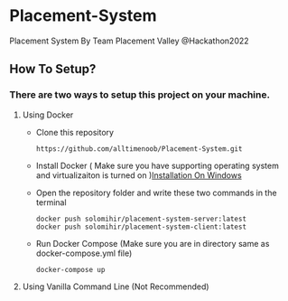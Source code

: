 # Placement-System
Placement System By Team Placement Valley @Hackathon2022


## How To Setup?

### There are two ways to setup this project on your machine.

1. Using Docker

    * Clone this repository


         ```
         https://github.com/alltimenoob/Placement-System.git
         ```


    * Install Docker ( Make sure you have supporting operating system and virtualizaiton is turned on )[Installation On Windows](https://www.youtube.com/watch?v=5nX8U8Fz5S0) 

    * Open the repository folder and write these two commands in the terminal
         
         ```
         docker push solomihir/placement-system-server:latest
         docker push solomihir/placement-system-client:latest
         ```

    * Run Docker Compose (Make sure you are in directory same as docker-compose.yml file)



        ```
        docker-compose up
        ```


2. Using Vanilla Command Line (Not Recommended)
